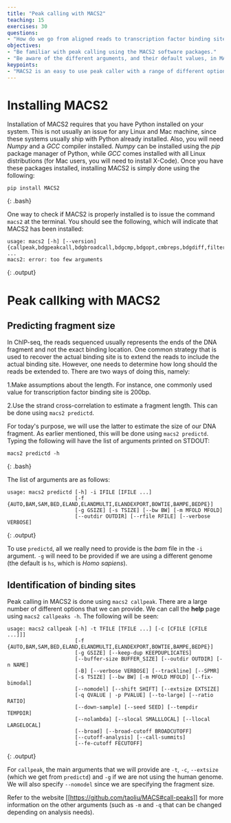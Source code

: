 ```yaml
---
title: "Peak calling with MACS2"
teaching: 15
exercises: 30
questions:
- "How do we go from aligned reads to transcription factor binding sites across the genome?"
objectives:
- "Be familiar with peak calling using the MACS2 software packages."
- "Be aware of the different arguments, and their default values, in MACS2 when peak calling." 
keypoints:
- "MACS2 is an easy to use peak caller with a range of different options that can be provided." 
---
```

# Installing MACS2
Installation of MACS2 requires that you have Python installed on your system. This is not usually an issue for any Linux and Mac machine, since these systems usually ship with Python already installed. Also, you will need *Numpy* and a *GCC* compiler installed. *Numpy* can be installed using the *pip* package manager of Python, while *GCC* comes installed with all Linux distributions (for Mac users, you will need to install X-Code). Once you have these packages installed, installing MACS2 is simply done using the following:

~~~
pip install MACS2
~~~
{: .bash}

One way to check if MACS2 is properly installed is to issue the command `macs2` at the terminal. You should see the following, which will indicate that MACS2 has been installed: 

~~~
usage: macs2 [-h] [--version]                                                                                                                                                                    {callpeak,bdgpeakcall,bdgbroadcall,bdgcmp,bdgopt,cmbreps,bdgdiff,filterdup,predictd,pileup,randsample,refinepeak}                                                                   ...                                                                                                                                                                    macs2: error: too few arguments 
~~~
{: .output}

# Peak callking with MACS2
## Predicting fragment size 
In ChIP-seq, the reads sequenced usually represents the ends of the DNA fragment and not the exact binding location. One common strategy that is used to recover the actual binding site is to extend the reads to include the actual binding site. However, one needs to determine how long should the reads be extended to. There are two ways of doing this, namely:

1.Make assumptions about the length. For instance, one commonly used value for transcription factor binding site is 200bp. 

2.Use the strand cross-correlation to estimate a fragment length. This can be done using `macs2 predictd`. 

For today's purpose, we will use the latter to estimate the size of our DNA fragment. As earlier mentioned, this will be done using `macs2 predictd`. Typing the following will have the list of arguments printed on STDOUT:

~~~
macs2 predictd -h 
~~~
{: .bash}

The list of arguments are as follows: 

~~~
usage: macs2 predictd [-h] -i IFILE [IFILE ...]
                      [-f {AUTO,BAM,SAM,BED,ELAND,ELANDMULTI,ELANDEXPORT,BOWTIE,BAMPE,BEDPE}]
                      [-g GSIZE] [-s TSIZE] [--bw BW] [-m MFOLD MFOLD]
                      [--outdir OUTDIR] [--rfile RFILE] [--verbose VERBOSE]

~~~
{: .output}

To use `predictd`, all we really need to provide is the *bam* file in the `-i` argument. `-g` will need to be provided if we are using a different genome (the default is `hs`, which is *Homo sapiens*). 


## Identification of binding sites
Peak calling in MACS2 is done using `macs2 callpeak`. There are a large number of different options that we can provide. We can call the **help** page using `macs2 callpeaks -h`. The following will be seen:

~~~
usage: macs2 callpeak [-h] -t TFILE [TFILE ...] [-c [CFILE [CFILE ...]]]
                      [-f {AUTO,BAM,SAM,BED,ELAND,ELANDMULTI,ELANDEXPORT,BOWTIE,BAMPE,BEDPE}]
                      [-g GSIZE] [--keep-dup KEEPDUPLICATES]
                      [--buffer-size BUFFER_SIZE] [--outdir OUTDIR] [-n NAME]
                      [-B] [--verbose VERBOSE] [--trackline] [--SPMR]
                      [-s TSIZE] [--bw BW] [-m MFOLD MFOLD] [--fix-bimodal]
                      [--nomodel] [--shift SHIFT] [--extsize EXTSIZE]
                      [-q QVALUE | -p PVALUE] [--to-large] [--ratio RATIO]
                      [--down-sample] [--seed SEED] [--tempdir TEMPDIR]
                      [--nolambda] [--slocal SMALLLOCAL] [--llocal LARGELOCAL]
                      [--broad] [--broad-cutoff BROADCUTOFF]
                      [--cutoff-analysis] [--call-summits]
                      [--fe-cutoff FECUTOFF]
~~~
{: .output}

For `callpeak`, the main arguments that we will provide are `-t`, `-c`, `--extsize` (which we get from `predictd`) and `-g` if we are not using the human genome. We will also specify `--nomodel` since we are specifying the fragment size. 

 Refer to the website [[https://github.com/taoliu/MACS#call-peaks]] for more information on the other arguments (such as `-m` and `-q` that can be changed depending on analysis needs). 
